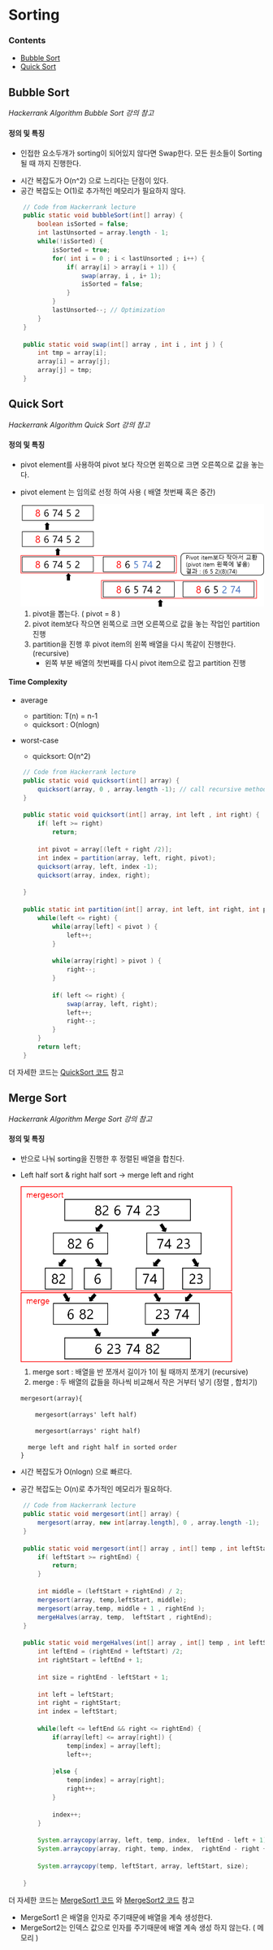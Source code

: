 # Sorting

### Contents

- [Bubble Sort](#Bubble%20Sort)
- [Quick Sort](#Quick%20Sort)



## Bubble Sort

*Hackerrank Algorithm Bubble Sort 강의 참고*

#### 정의 및 특징

- 인접한 요소두개가 sorting이 되어있지 않다면 Swap한다. 모든 원소들이 Sorting 될 때 까지 진행한다.

* 시간 복잡도가 O(n^2) 으로 느리다는 단점이 있다. 
* 공간 복잡도는 O(1)로 추가적인 메모리가 필요하지 않다.

~~~java
	// Code from Hackerrank lecture
	public static void bubbleSort(int[] array) {
		boolean isSorted = false;
		int lastUnsorted = array.length - 1;
		while(!isSorted) {
			isSorted = true;
			for( int i = 0 ; i < lastUnsorted ; i++) {
				if( array[i] > array[i + 1]) {
					swap(array, i , i+ 1);
					isSorted = false;
				}
			}
			lastUnsorted--; // Optimization
		}
	}
	
	public static void swap(int[] array , int i , int j ) {
		int tmp = array[i];
		array[i] = array[j];
		array[j] = tmp;
	}
~~~



## Quick Sort

*Hackerrank Algorithm Quick Sort 강의 참고*

#### 정의 및 특징

- pivot element를 사용하여 pivot 보다 작으면 왼쪽으로 크면 오른쪽으로 값을 놓는다. 

- pivot element 는 임의로 선정 하여 사용 ( 배열 첫번째 혹은 중간)

  <img src="./Imgs/QuickSortImg.png" alt="QuickSort" style="zoom:50%;" >

  1. pivot을 뽑는다. ( pivot  = 8 )
  2. pivot item보다 작으면 왼쪽으로 크면 오른쪽으로 값을 놓는 작업인 partition 진행
  3. partition을 진행 후 pivot item의 왼쪽 배열을 다시 똑같이 진행한다. (recursive)
     - 왼쪽 부분 배열의 첫번째를 다시 pivot item으로 잡고 partition 진행

#### Time Complexity

- average
  - partition: T(n) = n-1
  - quicksort : O(nlogn) 

- worst-case
  - quicksort: O(n^2)

~~~java
	// Code from Hackerrank lecture
	public static void quicksort(int[] array) {
    	quicksort(array, 0 , array.length -1); // call recursive method
    }
    
    public static void quicksort(int[] array, int left , int right) {
    	if( left >= right)
    		return;
    	
    	int pivot = array[(left + right /2)]; 
    	int index = partition(array, left, right, pivot);
    	quicksort(array, left, index -1);
    	quicksort(array, index, right);
    	
    }
    
    public static int partition(int[] array, int left, int right, int pivot) {
    	while(left <= right) {
    		while(array[left] < pivot ) {
    			left++;
    		}
    		
    		while(array[right] > pivot ) {
    			right--;
    		}
    		
    		if( left <= right) {
    			swap(array, left, right);
    			left++;
    			right--;
    		}
    	}
    	return left;
    }
~~~

더 자세한 코드는 [QuickSort 코드](./Comparator/QuickSort.java) 참고



## Merge Sort

*Hackerrank Algorithm Merge Sort 강의 참고*

#### 정의 및 특징

- 반으로 나눠 sorting을 진행한 후 정렬된 배열을 합친다. 

- Left half sort & right half sort  -> merge left and right 

  <img src="./Imgs/MergeSortImg.png" alt="MergeSort" style="zoom:70%;" />

  

  1. merge sort : 배열을 반 쪼개서 길이가 1이 될 때까지 쪼개기 (recursive)
  2.  merge : 두 배열의 값들을 하나씩 비교해서 작은 거부터 넣기 (정렬 , 합치기)

  ```
  mergesort(array){ 
  
      mergesort(arrays' left half)
  
      mergesort(arrays' right half)
  
  	merge left and right half in sorted order
  }
  ```

- 시간 복잡도가 O(nlogn) 으로 빠르다. 

- 공간 복잡도는 O(n)로 추가적인 메모리가 필요하다.

~~~java
	// Code from Hackerrank lecture
	public static void mergesort(int[] array) {
		mergesort(array, new int[array.length], 0 , array.length -1);
	}
	
	public static void mergesort(int[] array , int[] temp , int leftStart , int rightEnd) {
		if( leftStart >= rightEnd) {
			return;
		}
		
		int middle = (leftStart + rightEnd) / 2;
		mergesort(array, temp,leftStart, middle);
		mergesort(array,temp, middle + 1 , rightEnd );
		mergeHalves(array, temp,  leftStart , rightEnd);
	}
	
	public static void mergeHalves(int[] array , int[] temp , int leftStart, int rightEnd) {
		int leftEnd = (rightEnd + leftStart) /2;
		int rightStart = leftEnd + 1;
		
		int size = rightEnd - leftStart + 1;
		
		int left = leftStart;
		int right = rightStart;
		int index = leftStart;
		
		while(left <= leftEnd && right <= rightEnd) {
			if(array[left] <= array[right]) {
				temp[index] = array[left];
				left++;
				
			}else {
				temp[index] = array[right];
				right++;
			}
			
			index++;
		}
        
		System.arraycopy(array, left, temp, index,  leftEnd - left + 1);
		System.arraycopy(array, right, temp, index,  rightEnd - right + 1);
		
		System.arraycopy(temp, leftStart, array, leftStart, size);
		
	}
~~~

더 자세한 코드는 [MergeSort1 코드](./Counting%20Inversions/MergeSort1.java) 와  [MergeSort2 코드](./Counting%20Inversions/MergeSort2.java) 참고

- MergeSort1 은 배열을 인자로 주기때문에 배열을 계속 생성한다.
- MergeSort2는 인덱스 값으로 인자를 주기때문에 배열 계속 생성 하지 않는다. ( 메모리 )

